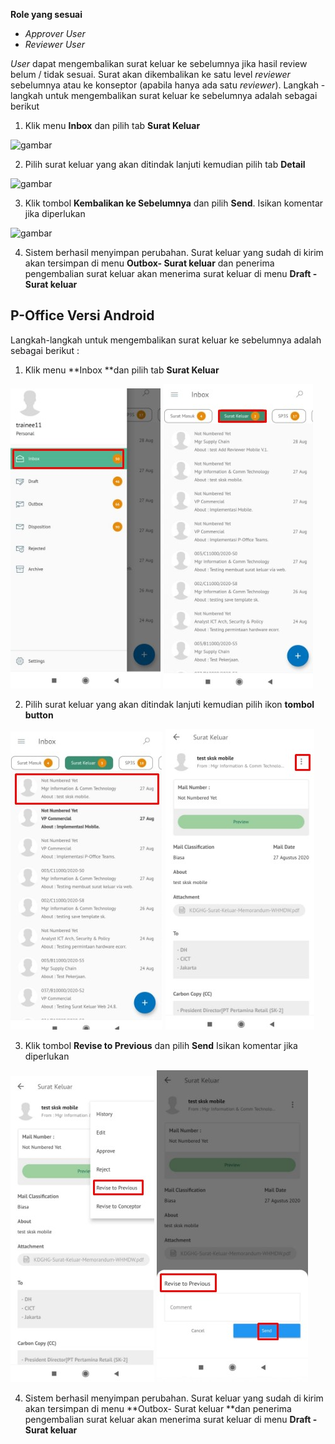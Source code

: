 **Role yang sesuai**

- *Approver User*
- *Reviewer User*

*User* dapat mengembalikan surat keluar ke sebelumnya jika hasil review belum / tidak sesuai. Surat akan dikembalikan ke satu level *reviewer* sebelumnya atau ke konseptor (apabila hanya ada satu *reviewer*). Langkah - langkah untuk mengembalikan surat keluar ke sebelumnya adalah sebagai berikut

1. Klik menu **Inbox** dan pilih tab **Surat Keluar**

![gambar](SC_Surat_Keluar/SK38.png)

2. Pilih surat keluar yang akan ditindak lanjuti kemudian pilih tab **Detail**

![gambar](SC_Surat_Keluar/SK39.png)

3. Klik tombol **Kembalikan ke Sebelumnya** dan pilih **Send**. Isikan komentar jika diperlukan

![gambar](SC_Surat_Keluar/SK40.png)

4. Sistem berhasil menyimpan perubahan. Surat keluar yang sudah di kirim akan tersimpan di menu **Outbox- Surat keluar** dan penerima pengembalian surat keluar akan menerima surat keluar di menu **Draft - Surat keluar**












## **P-Office Versi Android**

Langkah-langkah untuk mengembalikan surat keluar ke sebelumnya adalah sebagai berikut :

1. Klik menu **Inbox **dan pilih tab **Surat Keluar**

![gambar](SuratKeluar/SK_Android/KembaliSK\A01.jpg) ![gambar](SuratKeluar/SK_Android/KembaliSK\A02.jpg)

2. Pilih surat keluar yang akan ditindak lanjuti kemudian pilih ikon **tombol button**

![gambar](SuratKeluar/SK_Android/KembaliSK\A003.jpg) ![gambar](SuratKeluar/SK_Android/KembaliSK\A03.jpg)

3. Klik tombol **Revise to Previous** dan pilih **Send** Isikan komentar jika diperlukan

![gambar](SuratKeluar/SK_Android/KembaliSK\A04.jpg) ![gambar](SuratKeluar/SK_Android/KembaliSK\A05.jpg)

4. Sistem berhasil menyimpan perubahan. Surat keluar yang sudah di kirim akan tersimpan di menu **Outbox- Surat keluar **dan penerima pengembalian surat keluar akan menerima surat keluar di menu **Draft - Surat keluar**


